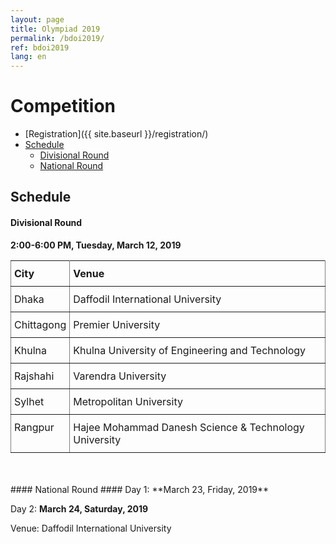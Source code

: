 ```yaml
---
layout: page
title: Olympiad 2019
permalink: /bdoi2019/
ref: bdoi2019
lang: en
---
```


<style type="text/css">
.tg  {border-collapse:collapse;border-spacing:0;}
.tg td{padding:10px 5px;border-style:solid;border-width:1px;overflow:hidden;word-break:normal;border-color:black;}
.tg th{padding:10px 5px;border-style:solid;border-width:1px;overflow:hidden;word-break:normal;border-color:black;}
.tg .tg-0pky{border-color:inherit;text-align:left;vertical-align:top}
</style>
# Competition #

* [Registration]({{ site.baseurl }}/registration/)
* [Schedule](#সময়সূচি)
    * [Divisional Round](#divisional-round)
    * [National Round](#national-round)

## Schedule ##

#### Divisional Round ####
**2:00-6:00 PM, Tuesday, March 12, 2019**

<table class="tg">
  <tr>
    <th class="tg-0pky">City</th>
    <th class="tg-0pky">Venue</th>
  </tr>
  <tr>
    <td class="tg-0pky">Dhaka</td>
    <td class="tg-0pky">Daffodil International University</td>
  </tr>
  <tr>
    <td class="tg-0pky">Chittagong</td>
    <td class="tg-0pky">Premier University</td>
  </tr>
  <tr>
    <td class="tg-0pky">Khulna</td>
    <td class="tg-0pky">Khulna University of Engineering and Technology</td>
  </tr>
  <tr>
    <td class="tg-0pky">Rajshahi</td>
    <td class="tg-0pky">Varendra University</td>
  </tr>
  <tr>
    <td class="tg-0pky">Sylhet</td>
    <td class="tg-0pky">Metropolitan University</td>
  </tr>
  <tr>
    <td class="tg-0pky">Rangpur</td>
    <td class="tg-0pky">Hajee Mohammad Danesh Science & Technology University
</td>
  </tr>
</table>
<br><br>
#### National Round ####
Day 1: **March 23, Friday, 2019**

Day 2: **March 24, Saturday, 2019**

Venue: Daffodil International University
